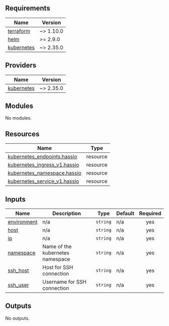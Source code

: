 <!-- BEGIN_TF_DOCS -->
## Requirements

| Name | Version |
|------|---------|
| <a name="requirement_terraform"></a> [terraform](#requirement\_terraform) | ~> 1.10.0 |
| <a name="requirement_helm"></a> [helm](#requirement\_helm) | >= 2.9.0 |
| <a name="requirement_kubernetes"></a> [kubernetes](#requirement\_kubernetes) | ~> 2.35.0 |

## Providers

| Name | Version |
|------|---------|
| <a name="provider_kubernetes"></a> [kubernetes](#provider\_kubernetes) | ~> 2.35.0 |

## Modules

No modules.

## Resources

| Name | Type |
|------|------|
| [kubernetes_endpoints.hassio](https://registry.terraform.io/providers/hashicorp/kubernetes/latest/docs/resources/endpoints) | resource |
| [kubernetes_ingress_v1.hassio](https://registry.terraform.io/providers/hashicorp/kubernetes/latest/docs/resources/ingress_v1) | resource |
| [kubernetes_namespace.hassio](https://registry.terraform.io/providers/hashicorp/kubernetes/latest/docs/resources/namespace) | resource |
| [kubernetes_service_v1.hassio](https://registry.terraform.io/providers/hashicorp/kubernetes/latest/docs/resources/service_v1) | resource |

## Inputs

| Name | Description | Type | Default | Required |
|------|-------------|------|---------|:--------:|
| <a name="input_environment"></a> [environment](#input\_environment) | n/a | `string` | n/a | yes |
| <a name="input_host"></a> [host](#input\_host) | n/a | `string` | n/a | yes |
| <a name="input_ip"></a> [ip](#input\_ip) | n/a | `string` | n/a | yes |
| <a name="input_namespace"></a> [namespace](#input\_namespace) | Name of the kubernetes namespace | `string` | n/a | yes |
| <a name="input_ssh_host"></a> [ssh\_host](#input\_ssh\_host) | Host for SSH connection | `string` | n/a | yes |
| <a name="input_ssh_user"></a> [ssh\_user](#input\_ssh\_user) | Username for SSH connection | `string` | n/a | yes |

## Outputs

No outputs.
<!-- END_TF_DOCS -->